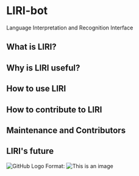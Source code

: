 # LIRI-bot
Language Interpretation and Recognition Interface

## What is LIRI?

## Why is LIRI useful?

## How to use LIRI

## How to contribute to LIRI

## Maintenance and Contributors

## LIRI's future



![GitHub Logo](/images/1.png)
Format: ![This is an image](url)